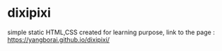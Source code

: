 # dixipixi

simple static HTML,CSS created for learning purpose,
link to the page : https://yangborai.github.io/dixipixi/

